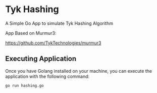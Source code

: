 # Tyk Hashing

A Simple Go App to simulate Tyk Hashing Algorithm

App Based on Murmur3:

https://github.com/TykTechnologies/murmur3

## Executing Application

Once you have Golang installed on your machine, you can execute the application with the following command:

```go run hashing.go```
